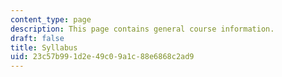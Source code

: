 ```yaml
---
content_type: page
description: This page contains general course information.
draft: false
title: Syllabus
uid: 23c57b99-1d2e-49c0-9a1c-88e6868c2ad9
---
```

